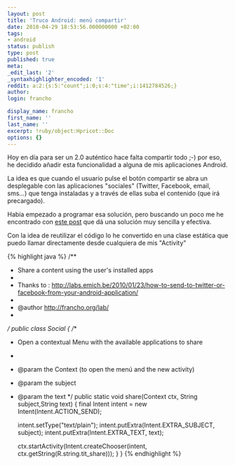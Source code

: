```yaml
---
layout: post
title: 'Truco Android: menú compartir'
date: 2010-04-29 18:53:56.000000000 +02:00
tags:
- android
status: publish
type: post
published: true
meta:
_edit_last: '2'
_syntaxhighlighter_encoded: '1'
reddit: a:2:{s:5:"count";i:0;s:4:"time";i:1412784526;}
author:
login: francho

display_name: francho
first_name: ''
last_name: ''
excerpt: !ruby/object:Hpricot::Doc
options: {}
---
```

Hoy en día para ser un 2.0 auténtico hace falta compartir todo ;-) por eso, he decidido añadir esta funcionalidad a alguna de mis aplicaciones Android.

La idea es que cuando el usuario pulse el botón compartir se abra un desplegable con las aplicaciones "sociales" (Twitter, Facebook, email, sms...) que tenga instaladas y a través de ellas suba el contenido (que irá precargado).

Había empezado a programar esa solución, pero buscando un poco me he encontrado con [este post](http://labs.emich.be/2010/01/23/how-to-send-to-twitter-or-facebook-from-your-android-application/) que dá una solución muy sencilla y efectiva.

Con la idea de reutilizar el código lo he convertido en una clase estática que puedo llamar directamente desde cualquiera de mis "Activity"

{% highlight java %}
/**
* Share a content using the user's installed apps
*
* Thanks to : http://labs.emich.be/2010/01/23/how-to-send-to-twitter-or-facebook-from-your-android-application/
*
* @author http://francho.org/lab/
*
*/
public class Social {
/**
* Open a contextual Menu with the available applications to share
*
* @param the Context (to open the menú and the new activity)
* @param the subject
* @param the text
*/
public static void share(Context ctx, String subject,String text) {
  final Intent intent = new Intent(Intent.ACTION_SEND);
  
  intent.setType("text/plain");
  intent.putExtra(Intent.EXTRA_SUBJECT, subject);
  intent.putExtra(Intent.EXTRA_TEXT, text);
  
  ctx.startActivity(Intent.createChooser(intent, ctx.getString(R.string.tit_share)));
  }
}
{% endhighlight %}
